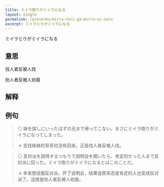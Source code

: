 ```yaml
---
title: ミイラ取りがミイラになる
layout: single
permalink: /proverbs/mirra-tori-ga-mirra-ni-naru
excerpt: ミイラとりがミイラになる
---
```


ミイラとりがミイラになる

## 意思

找人者反被人找

劝人者反被人劝服

## 解释

## 例句

> ◎ 妹を探しにいったはずの兄まで帰ってこない。まさにミイラ取りがミイラになってしまった。
>
> → 去找妹妹的哥哥也没有回来。正是找人者反被人找。

> ◎ 反対派を説得するつもりで説明会を開いたら、肯定的だった人まで反対派に回った。ミイラ取りがミイラになるとはこのことだ。
>
> → 本来想说服反对派，开了说明会，结果连原来态度肯定的人也变成反对派了。这就是劝人者反被人劝服。

